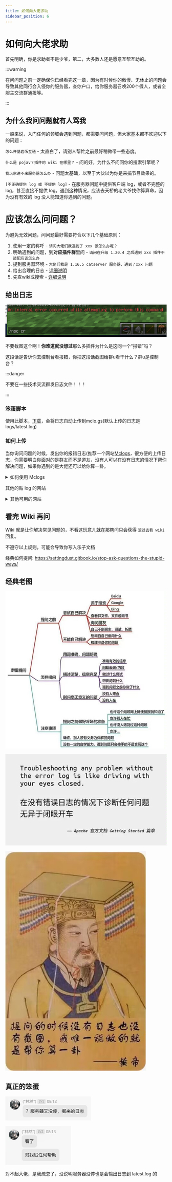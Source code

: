```yaml
---
title: 如何向大佬求助
sidebar_position: 6
---
```


# 如何向大佬求助

首先明确，你是求助者不是少爷，第二，大多数人还是愿意互帮互助的。

:::warning

在问问题之前一定确保你已经看完这一章，因为有时候你的傲慢、无休止的问题会导致其他同行会入侵你的服务器，查你户口，给你服务器召唤200个假人，或者全服主交流群通报等。

:::

## 为什么我问问题就有人骂我

一般来说，入门任何的领域会遇到问题，都需要问问题，但大家基本都不欢迎以下的问题：

`怎么开基岩版互通` - 太直白了，请别人帮忙之前最好稍微带一些态度。

`什么是 pojav？插件的 wiki 在哪里？` - 问的好，为什么不问问你的搜索引擎呢？

`我玩家进不来服务器怎么办` - 问题太基础，以至于大伙以为你是来搞节目效果的。

`[不正确提供 log 或 不提供 log]` - 在服务器问题中提供客户端 log，或者不完整的 log，甚至直接不提供 log。遇到这种情况，应该去天桥的老大爷找你算算命，因为没有有效的 log 没人能知道你遇到的问题。

# 应该怎么问问题？

为避免无效问题，问问题最好需要符合以下几个基础原则：

1. 使用一定的称呼 - `请问大佬们我遇到了 xxx 该怎么办呢？`
2. 明确遇到的问题，到**对应插件群**里问 - `请问在升级 1.20.4 之后遇到 xxx 插件不适配应该怎么办`
3. 提到服务器环境 - `大佬们我是 1.16.5 catserver 服务器，遇到了xxx 问题`
4. 给出合理的日志 - [详细说明](#给出日志)
5. 先查wiki或搜索 - [详细说明](#看完-wiki-再问)

## 给出日志

![](_images/不要截图这个啊.png)

不要截图这个啊！**你难道就没想过**那么多插件为什么是这同一个“报错”吗？

这段话是告诉你去控制台看报错，你把这段话截图给群u看干什么？群u是控制台？

:::danger

不要在一些技术交流群发日志文件！！！

:::

### 笨蛋脚本

使用此脚本，[下载](https://github.com/lilingfengdev/NitWiki-Script/releases/download/windows-latest/update-log.exe)，会将日志自动上传到mclo.gs(默认上传的日志是logs/latest.log)

### 如何上传

当你询问问题的时候，发出你的报错日志(推荐一个网站[Mclogs](https://mclo.gs/)，很方便的上传日志，你需要明白你面对的是群友而不是道友，没有人可以在没有日志的情况下帮你解决问题，如果你遇到的是大佬还可以给你算一卦。

<details>
  <summary>如何使用 Mclogs </summary>

![](_images/问问题的技巧/如何使用Mclogs-1.png)

log文件在服务端根目录的logs文件夹，一般上传latest.log(最新的日志)即可

![](_images/问问题的技巧/如何使用Mclogs-2.png)

把这个链接复制粘贴发给大佬

</details>

其他的贴 log 的网站

<details>
  <summary>其他可用的网站</summary>

- https://pastes.dev/
- https://paste.fastmirror.net/
- https://n0paste.tk/
- https://www.paste.lv/
- https://nekobin.com/
- https://note.ms/dwlg
- https://paste.gg/
- https://bytebin.lucko.me/
- https://netcut.cn/
- https://cl1p.cn/
- https://jiantieban.cn/
- https://www.verybin.com/
- https://ykjtb.com/
- https://airportal.cn/
- https://toolight.cn/text/paste
- https://nick-running.github.io/easy-tools/clipboard.html

</details>

## 看完 Wiki 再问

Wiki 就是让你解决常见问题的，不看这玩意儿就在那瞎问只会获得 `滚过去看 wiki ` 回复。

不遵守以上规则，可能会导致你写入乐子文档

经典如何提问: https://settingdust.gitbook.io/stop-ask-questions-the-stupid-ways/

## 经典老图

![](_images/问问题的技巧/经典老图-1.jpg)

![](_images/问问题的技巧/经典老图-2.jpg)

![](_images/问问题的技巧/经典老图-3.jpg)

## 真正的笨蛋

![](_images/问问题的技巧/林然-1.png)

![](_images/问问题的技巧/林然-2.png)

对不起大佬，是我疏忽了，没说明服务器没停也是会输出日志到 latest.log 的